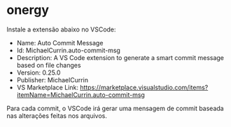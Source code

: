 # onergy

Instale a extensão abaixo no VSCode:

- Name: Auto Commit Message
- Id: MichaelCurrin.auto-commit-msg
- Description: A VS Code extension to generate a smart commit message based on file changes
- Version: 0.25.0
- Publisher: MichaelCurrin
- VS Marketplace Link: https://marketplace.visualstudio.com/items?itemName=MichaelCurrin.auto-commit-msg

Para cada commit, o VSCode irá gerar uma mensagem de commit baseada nas alterações feitas nos arquivos.

